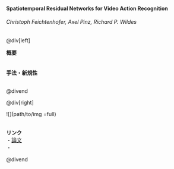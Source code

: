 #### Spatiotemporal Residual Networks for Video Action Recognition
###### Christoph Feichtenhofer, Axel Pinz, Richard P. Wildes

@div[left]

__概要__<br>
<br>
<br>
__手法・新規性__<br>
<br>


@divend

@div[right]

![](path/to/img =full)<br>
<br>

__リンク__<br>
・[論文](https://papers.nips.cc/paper/6433-spatiotemporal-residual-networks-for-video-action-recognition.pdf)<br>
・[](url)<br>

@divend